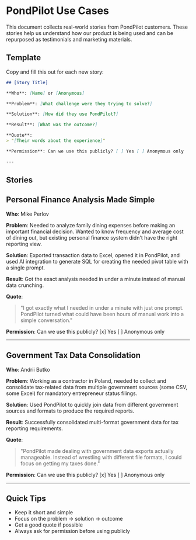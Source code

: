 # PondPilot Use Cases

This document collects real-world stories from PondPilot customers. These stories help us understand how our product is being used and can be repurposed as testimonials and marketing materials.

## Template

Copy and fill this out for each new story:

```markdown
## [Story Title]

**Who**: [Name] or [Anonymous]

**Problem**: [What challenge were they trying to solve?]

**Solution**: [How did they use PondPilot?]

**Result**: [What was the outcome?]

**Quote**: 
> "[Their words about the experience]"

**Permission**: Can we use this publicly? [ ] Yes [ ] Anonymous only

---
```

## Stories

## Personal Finance Analysis Made Simple

**Who**: Mike Perlov

**Problem**: Needed to analyze family dining expenses before making an important financial decision. Wanted to know frequency and average cost of dining out, but existing personal finance system didn't have the right reporting view.

**Solution**: Exported transaction data to Excel, opened it in PondPilot, and used AI integration to generate SQL for creating the needed pivot table with a single prompt.

**Result**: Got the exact analysis needed in under a minute instead of manual data crunching.

**Quote**: 
> "I got exactly what I needed in under a minute with just one prompt. PondPilot turned what could have been hours of manual work into a simple conversation."

**Permission**: Can we use this publicly? [x] Yes [ ] Anonymous only

---

## Government Tax Data Consolidation

**Who**: Andrii Butko

**Problem**: Working as a contractor in Poland, needed to collect and consolidate tax-related data from multiple government sources (some CSV, some Excel) for mandatory entrepreneur status filings.

**Solution**: Used PondPilot to quickly join data from different government sources and formats to produce the required reports.

**Result**: Successfully consolidated multi-format government data for tax reporting requirements.

**Quote**: 
> "PondPilot made dealing with government data exports actually manageable. Instead of wrestling with different file formats, I could focus on getting my taxes done."

**Permission**: Can we use this publicly? [x] Yes [ ] Anonymous only

---

## Quick Tips

- Keep it short and simple
- Focus on the problem → solution → outcome
- Get a good quote if possible
- Always ask for permission before using publicly